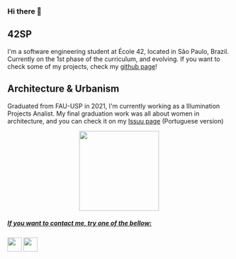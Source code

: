 ### Hi there 👋

## 42SP
I'm a software engineering student at École 42, located in São Paulo, Brazil.
Currently on the 1st phase of the curriculum, and evolving.
If you want to check some of my projects, check my [github page](https://ferfahl.github.io/)!

## Architecture & Urbanism
Graduated from FAU-USP in 2021, I'm currently working as a Illumination Projects Analist.
My final graduation work was all about women in architecture, and you can check it on my [Issuu page](https://issuu.com/fern_fahl/docs/tfg_representatividade_feminina_na_arquitetura_-_f) (Portuguese version)

<div align="center">
  <a href="https://github.com/ferfahl>

  <img height="180" src="https://github-readme-stats.vercel.app/api/top-langs/?username=ferfahl&layout=compact&langs_count=7&theme=transparent"/>
  <img height="180" src="https://github-readme-stats.vercel.app/api?username=ferfahl&layout=compact&langs_count=7"/>
</div>
                                                                                                                                              
##### If you want to contact me, try one of the bellow:
[<img height="32" width="32" src="https://i0.wp.com/solistica.com/wp-content/uploads/2019/10/linkedin.png" />](https://www.linkedin.com/in/fernanda-fahl/) [<img height="32" width="32" src="https://user-images.githubusercontent.com/102756887/201764081-0f580f95-9c82-4f1b-b83e-e8ff5c78a1bf.png" />](mailto:fe.alves.fahl@gmail.com?Subject=Contact%20me%21)
